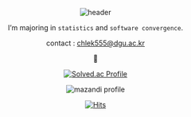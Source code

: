 <div align = center>
    
  ![header](https://capsule-render.vercel.app/api?type=waving&color=auto&height=300&section=header&text=🎀%20HI!%20I'M%20DAHEE%20🎀&fontSize=70)
  
  
  
   I’m majoring in `statistics` and `software convergence`.
    
   contact : chlek555@dgu.ac.kr
    
  🍦
    
    
    
    

    
[![Solved.ac Profile](http://mazassumnida.wtf/api/generate_badge?boj=chlek555)](https://solved.ac/chlek555)
  
![mazandi profile](http://mazandi.herokuapp.com/api?handle=chlek555&theme=white)
  
    

    
[![Hits](https://hits.seeyoufarm.com/api/count/incr/badge.svg?url=https%3A%2F%2Fgithub.com%2Fdaheeda&count_bg=%23FCF03D&title_bg=%23000000&icon=github.svg&icon_color=%23FFFFFF&title=HITS&edge_flat=false)](https://hits.seeyoufarm.com)
